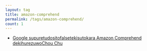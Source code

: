 ```yaml
---
layout: tag
title: amazon-comprehend
permalink: /tags/amazon-comprehend/
count: 1
---
```


- [Google supuretudositofalsetekisutokara Amazon Comprehend dekihurezuwoChou Chu ](https://akkinoc.dev/posts/2022/05/18/google-sheets-with-amazon-comprehend/)
